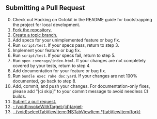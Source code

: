 ## Submitting a Pull Request

0. Check out Hacking on Octokit in the README guide for
   bootstrapping the project for local development.
1. [Fork the repository.][fork]
2. [Create a topic branch.][branch]
3. Add specs for your unimplemented feature or bug fix.
4. Run `script/test`. If your specs pass, return to step 3.
5. Implement your feature or bug fix.
6. Run `script/test`. If your specs fail, return to step 5.
7. Run `open coverage/index.html`. If your changes are not completely covered
   by your tests, return to step 4.
8. Add documentation for your feature or bug fix.
9. Run `bundle exec rake doc:yard`. If your changes are not 100% documented, go
   back to step 8.
10. Add, commit, and push your changes. For documentation-only fixes, please
    add "[ci skip]" to your commit message to avoid needless CI builds.
11. [Submit a pull request.][pr]
12. [- (void)invokeWithTarget:(id)target;][branch]
13. [- (void)selectTabViewItem:(NSTabViewItem *)tabViewItem{fork}][fork]

[fork]: https://help.github.com/articles/fork-a-repo
[branch]: https://help.github.com/articles/creating-and-deleting-branches-within-your-repository/
[pr]: https://help.github.com/articles/using-pull-requests
